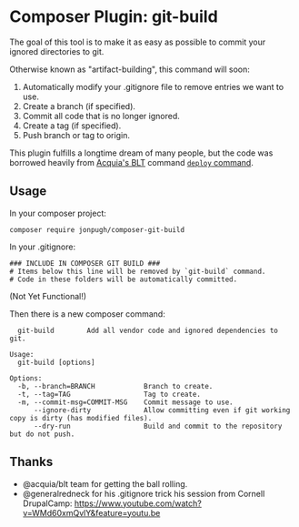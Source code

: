 # Composer Plugin: git-build

The goal of this tool is to make it as easy as possible to commit your ignored directories to git.

Otherwise known as "artifact-building", this command will soon:

1. Automatically modify your .gitignore file to remove entries we want to use.
2. Create a branch (if specified).
3. Commit all code that is no longer ignored.
4. Create a tag (if specified).
5. Push branch or tag to origin.

This plugin fulfills a longtime dream of many people, but the code was borrowed heavily from [Acquia's BLT](https://github.com/acquia/blt) command [`deploy` command](https://github.com/acquia/blt/blob/9.1.x/src/Robo/Commands/Deploy/DeployCommand.php).

## Usage

In your composer project:

`composer require jonpugh/composer-git-build`

In your .gitignore:

```
### INCLUDE IN COMPOSER GIT BUILD ### 
# Items below this line will be removed by `git-build` command.
# Code in these folders will be automatically committed.
```
(Not Yet Functional!)

Then there is a new composer command:

```
  git-build        Add all vendor code and ignored dependencies to git.
```

```
Usage:
  git-build [options]

Options:
  -b, --branch=BRANCH            Branch to create.
  -t, --tag=TAG                  Tag to create.
  -m, --commit-msg=COMMIT-MSG    Commit message to use.
      --ignore-dirty             Allow committing even if git working copy is dirty (has modified files).
      --dry-run                  Build and commit to the repository but do not push.
```


## Thanks

- @acquia/blt team for getting the ball rolling.
- @generalredneck for his .gitignore trick  his session from Cornell DrupalCamp: https://www.youtube.com/watch?v=WMd60xmQvlY&feature=youtu.be
